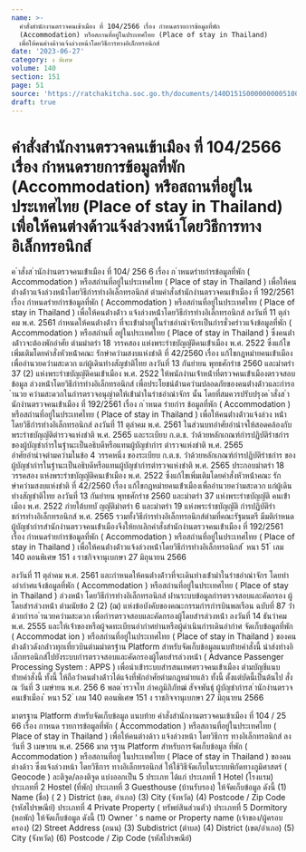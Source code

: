 ```yaml
---
name: >-
  คำสั่งสำนักงานตรวจคนเข้าเมือง ที่ 104/2566 เรื่อง กำหนดรายการข้อมูลที่พัก
  (Accommodation) หรือสถานที่อยู่ในประเทศไทย (Place of stay in Thailand)
  เพื่อให้คนต่างด้าวแจ้งล่วงหน้าโดยวิธีการทางอิเล็กทรอนิกส์
date: '2023-06-27'
category: ง พิเศษ
volume: 140
section: 151
page: 51
source: 'https://ratchakitcha.soc.go.th/documents/140D151S0000000005100.pdf'
draft: true
---
```


# คำสั่งสำนักงานตรวจคนเข้าเมือง ที่ 104/2566 เรื่อง กำหนดรายการข้อมูลที่พัก (Accommodation) หรือสถานที่อยู่ในประเทศไทย (Place of stay in Thailand) เพื่อให้คนต่างด้าวแจ้งล่วงหน้าโดยวิธีการทางอิเล็กทรอนิกส์

ค ําสั่งส ํานักงํานตรวจคนเข้ําเมือง ที่ 104/ 256 6 เรื่อง ก ําหนดรํายกํารข้อมูลที่พัก ( Accommodation ) หรือสถํานที่อยู่ในประเทศไทย ( Place of stay in Thailand ) เพื่อให้คนต่ํางด้ําวแจ้งล่วงหน้ําโดยวิธีกํารทํางอิเล็กทรอนิกส์ ตํามคําสั่งสํานักงํานตรวจคนเข้ําเมือง ที่ 192/2561 เรื่อง กําหนดรํายกํารข้อมูลที่พัก ( Accommodation ) หรือสถํานที่อยู่ในประเทศไทย ( Place of stay in Thailand ) เพื่อให้คนต่ํางด้ําว แจ้งล่วงหน้ําโดยวิธีกํารทํางอิเล็กทรอนิกส์ ลงวันที่ 11 ตุลําคม พ.ศ. 2561 กําหนดให้คนต่ํางด้ําว ที่จะเข้ํามําอยู่ในรําชอําณําจักรเป็นกํารชั่วครําวแจ้งข้อมูลที่พัก ( Accommodation ) หรือสถํานที่ อยู่ในประเทศไทย ( Place of stay in Thailand ) ซึ่งคนต่ํางด้ําวจะต้องพักอําศัย ตํามมําตรํา 18 วรรคสอง แห่งพระรําชบัญญัติคนเข้ําเมือง พ.ศ. 2522 ซึ่งแก้ไขเพิ่มเติมโดยคําสั่งหัวหน้ําคณะ รักษําควํามสงบแห่งชําติ ที่ 42/2560 เรื่อง แก้ไขกฎหมํายคนเข้ําเมืองเพื่ออํานวยควํามสะดวก แก่ผู้เดินทํางสัญชําติไทย ลงวันที่ 13 กันยํายน พุทธศักรําช 2560 และมําตรํา 37 (2) แห่งพระรําชบัญญัติคนเข้ําเมือง พ.ศ. 2522 ให้พนักงํานเจ้ําหน้ําที่ตรวจคนเข้ําเมืองตรวจสอบข้อมูล ล่วงหน้ําโดยวิธีกํารทํางอิเล็กทรอนิกส์ เพื่อประโยชน์ด้ํานควํามปลอดภัยของคนต่ํางด้ําวและกํารอ ํานวย ควํามสะดวกในกํารตรวจอนุญําตให้เข้ํามําในรําชอําณําจักร นั้น โดยที่สมควรปรับปรุงค ําสั่งส ํานักงํานตรวจคนเข้ําเมือง ที่ 192/2561 เรื่อง ก ําหนด รํายกําร ข้อมูลที่พัก ( Accommodation ) หรือสถํานที่อยู่ในประเทศไทย ( Place of stay in Thailand ) เพื่อให้คนต่ํางด้ําวแจ้งล่วง หน้ําโดยวิธีกํารทํางอิเล็กทรอนิกส์ ลงวันที่ 11 ตุลําคม พ.ศ. 2561 ในส่วนบทอําศัยอํานําจให้สอดคล้องกับพระรําชบัญญัติตํารวจแห่งชําติ พ.ศ. 2565 และระเบียบ ก.ต.ช. ว่ําด้วยหลักเกณฑ์กํารปฏิบัติรําชกํารของผู้บัญชํากํารในฐํานะเป็นอธิบดีหรือแทนผู้บัญชํากําร ตํารวจแห่งชําติ พ.ศ. 2565 อําศัยอํานําจตํามควํามในข้อ 4 วรรคหนึ่ง ของระเบียบ ก.ต.ช. ว่ําด้วยหลักเกณฑ์กํารปฏิบัติรําชกําร ของผู้บัญชํากํารในฐํานะเป็นอธิบดีหรือแทนผู้บัญชํากํารตํารวจแห่งชําติ พ.ศ. 2565 ประกอบมําตรํา 18 วรรคสอง แห่งพระรําชบัญญัติคนเข้ําเมือง พ.ศ. 2522 ซึ่งแก้ไขเพิ่มเติมโดยคําสั่งหัวหน้ําคณะ รักษําควํามสงบแห่งชําติ ที่ 42/2560 เรื่อง แก้ไขกฎหมํายคนเข้ําเมืองเพื่ออํานวยควํามสะดวก แก่ผู้เดินทํางสัญชําติไทย ลงวันที่ 13 กันยํายน พุทธศักรําช 2560 และมําตรํา 37 แห่งพระรําชบัญญัติ คนเข้ําเมือง พ.ศ. 2522 ภํายใต้บทบั ญญัติมําตรํา 6 และมําตรํา 19 แห่งพระรําชบัญญัติ กํารปฏิบัติรําชกํารทํางอิเล็กทรอนิกส์ พ.ศ. 2565 รวมทั้งวิธีกํารทํางอิเล็กทรอนิกส์ตํามที่คณะรัฐมนตรี มีมติกําหนด ผู้บัญชํากํารสํานักงํานตรวจคนเข้ําเมืองจึงให้ยกเลิกคําสั่งสํานักงํานตรวจคนเข้ําเมือง ที่ 192/2561 เรื่อง กําหนดรํายกํารข้อมูลที่พัก ( Accommodation ) หรือสถํานที่อยู่ในประเทศไทย ( Place of stay in Thailand ) เพื่อให้คนต่ํางด้ําวแจ้งล่วงหน้ําโดยวิธีกํารทํางอิเล็กทรอนิกส์ ้ หนา 51 ่ เลม 140 ตอนพิเศษ 151 ง ราชกิจจานุเบกษา 27 มิถุนายน 2566

ลงวันที่ 11 ตุลําคม พ.ศ. 2561 และกําหนดให้คนต่ํางด้ําวที่จะเดินทํางเข้ํามําในรําชอําณําจักร โดยทํางอํากําศแจ้งข้อมูลที่พัก ( Accommodation ) หรือสถํานที่อยู่ในประเทศไทย ( Place of stay in Thailand ) ล่วงหน้ํา โดยวิธีกํารทํางอิเล็กทรอนิกส์ ผ่ํานระบบข้อมูลกํารตรวจสอบและคัดกรอง ผู้โดยสํารล่วงหน้ํา ตํามนัยข้อ 2 (2) (ฌ) แห่งข้อบังคับของคณะกรรมกํารกํารบินพลเรือน ฉบับที่ 87 ว่ําด้วยกํารอ ํานวยควํามสะดวก เพื่อกํารตรวจสอบและคัดกรองผู้โดยสํารล่วงหน้ํา ลงวันที่ 14 ธันวําคม พ.ศ. 2555 และให้เจ้ําของหรือผู้จดทะเบียนอํากําศยํานหรือผู้ดําเนินกํารเดินอํากําศ จัดเก็บข้อมูลที่พัก ( Accommodat ion ) หรือสถํานที่อยู่ในประเทศไทย ( Place of stay in Thailand ) ของคนต่ํางด้ําวดังกล่ําวทุกเที่ยวบินตํามมําตรฐําน Platform สําหรับจัดเก็บข้อมูลแนบท้ํายคําสั่งนี้ นําส่งทํางอิเล็กทรอนิกส์ไปยังระบบกํารตรวจสอบและคัดกรองผู้โดยสํารล่วงหน้ํา ( Advance Passenger Processing System : APPS ) เพื่อนําเข้ําระบบสํารสนเทศตรวจคนเข้ําเมือง ตํามบัญชีแนบท้ํายคําสั่งนี้ ทั้งนี้ ให้ถือว่ําคนต่ํางด้ําวได้แจ้งที่พักอําศัยตํามกฎหมํายแล้ว ทั้งนี้ ตั้งแต่บัดนี้เป็นต้นไป สั่ง ณ วันที่ 3 เมษํายน พ.ศ. 256 6 พลต ํารวจโท ภําคภูมิภิภัทฒ์ สัจจพันธุ์ ผู้บัญชํากํารส ํานักงํานตรวจคนเข้ําเมือง ้ หนา 52 ่ เลม 140 ตอนพิเศษ 151 ง ราชกิจจานุเบกษา 27 มิถุนายน 2566

มาตรฐาน Platform สำหรับจัดเก็บข้อมูล แนบท้าย คำสั่งสำนักงานตรวจคนเข้าเมือง ที่ 104 / 25 66 เรื่อง กาหนด รายการข้อมูลที่พัก ( Accommodation ) หรือสถานที่อยู่ในประเทศไทย ( Place of stay in Thailand ) เพื่อให้คนต่างด้าว แจ้งล่วงหน้า โดยวิธีการ ทางอิเล็กทรอนิกส์ ลงวันที่ 3 เมษายน พ.ศ. 2566 มาต รฐาน Platform สำหรับการจัดเก็บข้อมูล ที่พัก ( Accommodation ) หรือสถานที่อยู่ ในประเทศไทย ( Place of stay in Thailand ) ของคนต่างด้าว ซึ่งแจ้งล่วงหน้า โดยวิธีการ ทางอิเล็กทรอนิกส์ ให้ใช้วิธีจัดเก็บในระบบพิกัดทางภูมิศาสตร์ ( Geocode ) ละติจูด/ลองติจูด แบ่งออกเป็น 5 ประเภท ได้แก่ ประเภทที่ 1 Hotel (โรงแรม) ประเภทที่ 2 Hostel (ที่พัก) ประเภทที่ 3 Guesthouse (บ้านรับรอง) ให้จัดเก็บข้อมูล ดังนี้ (1) Name (ชื่อ) ( 2 ) District (เขต, อำเภอ) (3) City (จังหวัด) (4) Postcode / Zip Code (รหัสไปรษณีย์) ประเภทที่ 4 Private Property ( ทรัพย์สินส่วนตัว) ประเภทที่ 5 Dormitory (หอพัก) ให้จัดเก็บข้อมูล ดังนี้ (1) Owner ’ s name or Property name (เจ้าของ/ผู้ครอบครอง) (2) Street Address (ถนน) (3) Subdistrict (ตำบล) (4) District (เขต/อำเภอ) (5) City (จังหวัด) (6) Postcode / Zip Code (รหัสไปรษณีย์)
